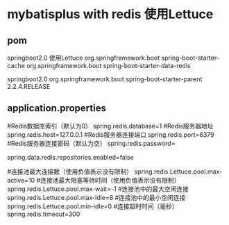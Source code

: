 # mybatisplus with redis 使用Lettuce

## pom
springboot2.0  使用Lettuce
<dependency>
			<groupId>org.springframework.boot</groupId>
			<artifactId>spring-boot-starter-cache</artifactId>
</dependency>
<dependency>
			<groupId>org.springframework.boot</groupId>
			<artifactId>spring-boot-starter-data-redis</artifactId>
</dependency>

springboot2.0
<parent>
      <groupId>org.springframework.boot</groupId>
      <artifactId>spring-boot-starter-parent</artifactId>
      <version>2.2.4.RELEASE</version>
      <relativePath/> <!-- lookup parent from repository -->
</parent>

## application.properties

#Redis数据库索引（默认为0）
spring.redis.database=1
#Redis服务器地址
spring.redis.host=127.0.0.1
#Redis服务器连接端口
spring.redis.port=6379
#Redis服务器连接密码（默认为空）
spring.redis.password=

spring.data.redis.repositories.enabled=false

#连接池最大连接数（使用负值表示没有限制）
spring.redis.Lettuce.pool.max-active=10
#连接池最大阻塞等待时间（使用负值表示没有限制）
spring.redis.Lettuce.pool.max-wait=-1
#连接池中的最大空闲连接
spring.redis.Lettuce.pool.max-idle=8
#连接池中的最小空闲连接
spring.redis.Lettuce.pool.min-idle=0
#连接超时时间（毫秒）
spring.redis.timeout=300
